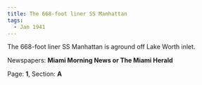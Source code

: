 ```yaml
---  
title: The 668-foot liner SS Manhattan  
tags:  
  - Jan 1941  
---  
```

  
The 668-foot liner SS Manhattan is aground off Lake Worth inlet.  
  
Newspapers: **Miami Morning News or The Miami Herald**  
  
Page: **1**, Section: **A** 
